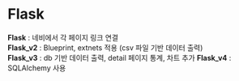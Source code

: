 # Flask

<b>Flask</b> : 네비에서 각 페이지 링크 연결 <br>
<b>Flask_v2</b> : Blueprint, extnets 적용 (csv 파일 기반 데이터 출력) <br>
<b>Flask_v3</b> : db 기반 데이터 출력, detail 페이지 통계, 차트 추가
<b>Flask_v4</b> : SQLAlchemy 사용
